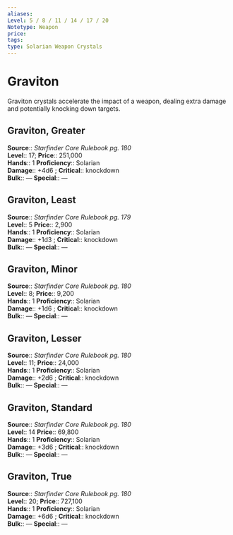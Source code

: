 ```yaml
---
aliases: 
Level: 5 / 8 / 11 / 14 / 17 / 20
Notetype: Weapon
price: 
tags: 
type: Solarian Weapon Crystals
---
```


# Graviton

Graviton crystals accelerate the impact of a weapon, dealing extra damage and potentially knocking down targets.  

## Graviton, Greater

**Source**:: _Starfinder Core Rulebook pg. 180_  
**Level**:: 17;
**Price**:: 251,000  
**Hands**:: 1
**Proficiency**:: Solarian  
**Damage**:: +4d6 ;
**Critical**:: knockdown  
**Bulk**:: —
**Special**:: —

## Graviton, Least

**Source**:: _Starfinder Core Rulebook pg. 179_  
**Level**:: 5
**Price**:: 2,900  
**Hands**:: 1
**Proficiency**:: Solarian  
**Damage**:: +1d3 ;
**Critical**:: knockdown  
**Bulk**:: —
**Special**:: —

## Graviton, Minor

**Source**:: _Starfinder Core Rulebook pg. 180_  
**Level**:: 8;
**Price**:: 9,200  
**Hands**:: 1
**Proficiency**:: Solarian  
**Damage**:: +1d6 ;
**Critical**:: knockdown  
**Bulk**:: —
**Special**:: —

## Graviton, Lesser

**Source**:: _Starfinder Core Rulebook pg. 180_  
**Level**:: 11;
**Price**:: 24,000  
**Hands**:: 1
**Proficiency**:: Solarian  
**Damage**:: +2d6 ;
**Critical**:: knockdown  
**Bulk**:: —
**Special**:: —

## Graviton, Standard

**Source**:: _Starfinder Core Rulebook pg. 180_  
**Level**:: 14
**Price**:: 69,800  
**Hands**:: 1
**Proficiency**:: Solarian  
**Damage**:: +3d6 ;
**Critical**:: knockdown  
**Bulk**:: —
**Special**:: —

## Graviton, True

**Source**:: _Starfinder Core Rulebook pg. 180_  
**Level**:: 20;
**Price**:: 727,100  
**Hands**:: 1
**Proficiency**:: Solarian  
**Damage**:: +6d6 ;
**Critical**:: knockdown  
**Bulk**:: —
**Special**:: —
